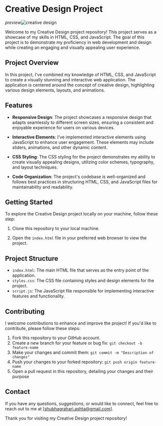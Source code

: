 # Creative Design Project

_preview_![creative design](https://github.com/Shubh-6657/Creative_Design/assets/108170423/d235b8a6-f312-48b9-9d58-dc2a499cb29e)

Welcome to my Creative Design project repository! This project serves as a showcase of my skills in HTML, CSS, and JavaScript. The goal of this project is to demonstrate my proficiency in web development and design while creating an engaging and visually appealing user experience.

## Project Overview

In this project, I've combined my knowledge of HTML, CSS, and JavaScript to create a visually stunning and interactive web application. The application is centered around the concept of creative design, highlighting various design elements, layouts, and animations.

## Features

- **Responsive Design**: The project showcases a responsive design that adapts seamlessly to different screen sizes, ensuring a consistent and enjoyable experience for users on various devices.

- **Interactive Elements**: I've implemented interactive elements using JavaScript to enhance user engagement. These elements may include sliders, animations, and other dynamic content.

- **CSS Styling**: The CSS styling for the project demonstrates my ability to create visually appealing designs, utilizing color schemes, typography, and layout techniques.

- **Code Organization**: The project's codebase is well-organized and follows best practices in structuring HTML, CSS, and JavaScript files for maintainability and readability.

## Getting Started

To explore the Creative Design project locally on your machine, follow these step:

1. Clone this repository to your local machine.

2. Open the `index.html` file in your preferred web browser to view the project.

## Project Structure

- `index.html`: The main HTML file that serves as the entry point of the application.
- `styles.css`: The CSS file containing styles and design elements for the project.
- `script.js`: The JavaScript file responsible for implementing interactive features and functionality.

## Contributing

I welcome contributions to enhance and improve the project! If you'd like to contribute, please follow these steps:

1. Fork this repository to your GitHub account.
2. Create a new branch for your feature or bug fix: `git checkout -b feature-name`
3. Make your changes and commit them: `git commit -m "Description of changes"`
4. Push your changes to your forked repository: `git push origin feature-name`
5. Open a pull request in this repository, detailing your changes and their purpose

## Contact

If you have any questions, suggestions, or would like to connect, feel free to reach out to me at [shubhagrahari.ashta@gmail.com].

Thank you for visiting my Creative Design project repository!


